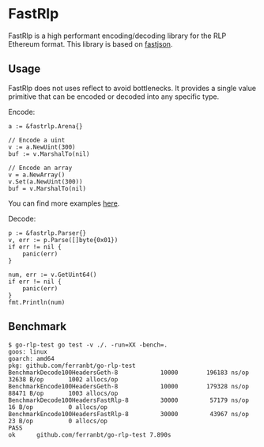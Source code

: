 
# FastRlp

FastRlp is a high performant encoding/decoding library for the RLP Ethereum format. This library is based on [fastjson](https://github.com/valyala/fastjson).

## Usage

FastRlp does not uses reflect to avoid bottlenecks. It provides a single value primitive that can be encoded or decoded into any specific type.

Encode: 

```
a := &fastrlp.Arena{}

// Encode a uint
v := a.NewUint(300)
buf := v.MarshalTo(nil)

// Encode an array
v = a.NewArray()
v.Set(a.NewUint(300))
buf = v.MarshalTo(nil)
```

You can find more examples [here](https://github.com/tarality/fastrlp/blob/master/arena_test.go#L53).

Decode:

```
p := &fastrlp.Parser{}
v, err := p.Parse([]byte{0x01})
if err != nil {
    panic(err)
}

num, err := v.GetUint64()
if err != nil {
    panic(err)
}
fmt.Println(num)
```

## Benchmark

```
$ go-rlp-test go test -v ./. -run=XX -bench=.     
goos: linux
goarch: amd64
pkg: github.com/ferranbt/go-rlp-test
BenchmarkDecode100HeadersGeth-8      	   10000	    196183 ns/op	   32638 B/op	    1002 allocs/op
BenchmarkEncode100HeadersGeth-8      	   10000	    179328 ns/op	   88471 B/op	    1003 allocs/op
BenchmarkDecode100HeadersFastRlp-8   	   30000	     57179 ns/op	      16 B/op	       0 allocs/op
BenchmarkEncode100HeadersFastRlp-8   	   30000	     43967 ns/op	      23 B/op	       0 allocs/op
PASS
ok  	github.com/ferranbt/go-rlp-test	7.890s
```
